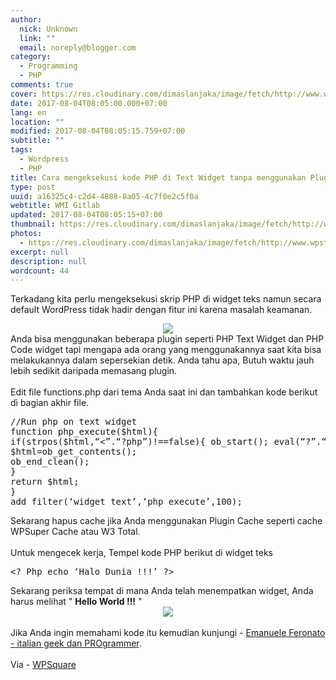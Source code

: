 ```yaml
---
author:
  nick: Unknown
  link: ""
  email: noreply@blogger.com
category:
  - Programming
  - PHP
comments: true
cover: https://res.cloudinary.com/dimaslanjaka/image/fetch/http://www.wpstuffs.com/wp-content/uploads/2013/05/php-wordpress-300x197.jpg
date: 2017-08-04T08:05:00.000+07:00
lang: en
location: ""
modified: 2017-08-04T08:05:15.759+07:00
subtitle: ""
tags:
  - Wordpress
  - PHP
title: Cara mengeksekusi kode PHP di Text Widget tanpa menggunakan Plugin
type: post
uuid: a16325c4-c2d4-4888-8a05-4c7f0e2c5f0a
webtitle: WMI Gitlab
updated: 2017-08-04T08:05:15+07:00
thumbnail: https://res.cloudinary.com/dimaslanjaka/image/fetch/http://www.wpstuffs.com/wp-content/uploads/2013/05/php-wordpress-300x197.jpg
photos:
  - https://res.cloudinary.com/dimaslanjaka/image/fetch/http://www.wpstuffs.com/wp-content/uploads/2013/05/php-wordpress-300x197.jpg
excerpt: null
description: null
wordcount: 44
---
```


<p>Terkadang kita perlu mengeksekusi skrip PHP di widget teks namun secara default WordPress tidak hadir dengan fitur ini karena masalah keamanan.<br></p><div class="separator" style="clear: both; text-align: center;"><a href="//webmanajemen.com/page/safelink.html?url=aHR0cHM6Ly9yZXMuY2xvdWRpbmFyeS5jb20vZGltYXNsYW5qYWthL2ltYWdlL2ZldGNoL2h0dHA6Ly93d3cud3BzdHVmZnMuY29tL3dwLWNvbnRlbnQvdXBsb2Fkcy8yMDEzLzA1L3BocC13b3JkcHJlc3MtMzAweDE5Ny5qcGc=" imageanchor="1" style="margin-left: 1em; margin-right: 1em;" rel="nofollow noopener" target="_blank"><img border="0" data-original-height="197" data-original-width="300" src="https://res.cloudinary.com/dimaslanjaka/image/fetch/http://www.wpstuffs.com/wp-content/uploads/2013/05/php-wordpress-300x197.jpg"></a></div>Anda bisa menggunakan beberapa plugin seperti PHP Text Widget dan PHP Code widget tapi mengapa ada orang yang menggunakannya saat kita bisa melakukannya dalam sepersekian detik. Anda tahu apa, Butuh waktu jauh lebih sedikit daripada memasang plugin.<br><br>Edit file functions.php dari tema Anda saat ini dan tambahkan kode berikut di bagian akhir file.<br><pre>//Run php on text widget<br>function php_execute($html){<br>if(strpos($html,“&lt;”.“?php”)!==false){ ob_start(); eval(“?”.“&gt;”.$html);<br>$html=ob_get_contents();<br>ob_end_clean();<br>}<br>return $html;<br>}<br>add_filter(‘widget_text’,‘php_execute’,100);</pre>Sekarang hapus cache jika Anda menggunakan Plugin Cache seperti cache WPSuper Cache atau W3 Total.<br><br>Untuk mengecek kerja, Tempel kode PHP berikut di widget teks<br><pre>&lt;? Php echo ‘Halo Dunia !!!’ ?&gt;</pre>Sekarang periksa tempat di mana Anda telah menempatkan widget, Anda harus melihat &quot; <b>Hello World !!!</b> &quot;<br><div class="separator" style="clear: both; text-align: center;"><a href="//webmanajemen.com/page/safelink.html?url=aHR0cHM6Ly9yZXMuY2xvdWRpbmFyeS5jb20vZGltYXNsYW5qYWthL2ltYWdlL2ZldGNoL2h0dHA6Ly93d3cud3BzdHVmZnMuY29tL3dwLWNvbnRlbnQvdXBsb2Fkcy8yMDEzLzA1L2hlbGxvLXdvcmxkLXBocC13aWRnZXQucG5n" imageanchor="1" style="margin-left: 1em; margin-right: 1em;" rel="nofollow noopener" target="_blank"><img border="0" data-original-height="70" data-original-width="268" src="https://res.cloudinary.com/dimaslanjaka/image/fetch/http://www.wpstuffs.com/wp-content/uploads/2013/05/hello-world-php-widget.png"></a></div><br>Jika Anda ingin memahami kode itu kemudian kunjungi - <a href="//webmanajemen.com/page/safelink.html?url=aHR0cHM6Ly90cmFuc2xhdGUuZ29vZ2xldXNlcmNvbnRlbnQuY29tL3RyYW5zbGF0ZV9jP2RlcHRoPTImbnY9MSZydXJsPXRyYW5zbGF0ZS5nb29nbGUuY29tJnNsPWVuJnNwPW5tdDQmdGw9aWQmdT1odHRwOi8vd3d3LmVtYW51ZWxlZmVyb25hdG8uY29tLzIwMTEvMDQvMTEvZXhlY3V0aW5nLXBocC1pbnNpZGUtYS13b3JkcHJlc3Mtd2lkZ2V0LXdpdGhvdXQtYW55LXBsdWdpbi8mdXNnPUFMa0pyaGgzNGF4TERMQWtGVDcza2JtaGVDWWRsVEl2Snc=" target="_blank" rel="nofollow noopener"> Emanuele Feronato - italian geek dan PROgrammer</a>.<br><br>Via - <a href="//webmanajemen.com/page/safelink.html?url=aHR0cHM6Ly90cmFuc2xhdGUuZ29vZ2xldXNlcmNvbnRlbnQuY29tL3RyYW5zbGF0ZV9jP2RlcHRoPTImbnY9MSZydXJsPXRyYW5zbGF0ZS5nb29nbGUuY29tJnNsPWVuJnNwPW5tdDQmdGw9aWQmdT1odHRwOi8vd3d3Lndwc3F1YXJlLmNvbS9leGVjdXRlLXBocC13b3JkcHJlc3MtdGV4dC13aWRnZXQtd2l0aG91dC1wbHVnaW4vJnVzZz1BTGtKcmhnZVpORU8xMENvRlFmandKZ3BncGNPS0ctdUpB" target="_blank" rel="nofollow noopener"> WPSquare </a>
